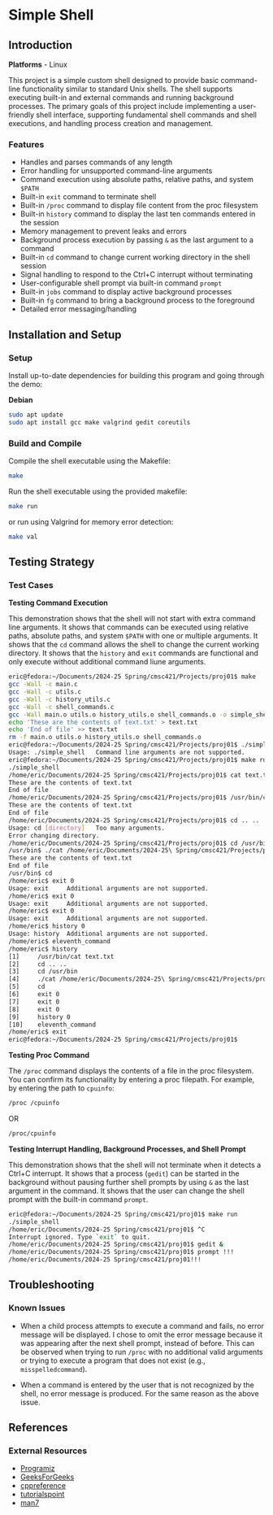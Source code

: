 # Simple Shell

## Introduction
**Platforms** - Linux

This project is a simple custom shell designed to provide basic command-line functionality similar to standard Unix shells. The shell supports executing built-in and external commands and running background processes. The primary goals of this project include implementing a user-friendly shell interface, supporting fundamental shell commands and shell executions, and handling process creation and management.

### Features
* Handles and parses commands of any length
* Error handling for unsupported command-line arguments
* Command execution using absolute paths, relative paths, and system `$PATH`
* Built-in `exit` command to terminate shell
* Built-in `/proc` command to display file content from the proc filesystem
* Built-in `history` command to display the last ten commands entered in the session
* Memory management to prevent leaks and errors
* Background process execution by passing `&` as the last argument to a command
* Built-in `cd` command to change current working directory in the shell session
* Signal handling to respond to the Ctrl+C interrupt without terminating
* User-configurable shell prompt via built-in command `prompt`
* Built-in `jobs` command to display active background processes
* Built-in `fg` command to bring a background process to the foreground
* Detailed error messaging/handling


## Installation and Setup
### Setup

Install up-to-date dependencies for building this program and going through the demo:

**Debian**
```bash
sudo apt update
sudo apt install gcc make valgrind gedit coreutils
```

### Build and Compile
Compile the shell executable using the Makefile:
```bash
make
```
Run the shell executable using the provided makefile:
```bash
make run
```
or run using Valgrind for memory error detection:
```bash
make val
```

## Testing Strategy
### Test Cases
**Testing Command Execution**

This demonstration shows that the shell will not start with extra command line arguments. It shows that commands can be executed using relative paths, absolute paths, and system `$PATH` with one or multiple arguments. It shows that the `cd` command allows the shell to change the current working directory. It shows that the `history` and `exit` commands are functional and only execute without additional command liune arguments.

```bash
eric@fedora:~/Documents/2024-25 Spring/cmsc421/Projects/proj01$ make
gcc -Wall -c main.c
gcc -Wall -c utils.c                       
gcc -Wall -c history_utils.c
gcc -Wall -c shell_commands.c
gcc -Wall main.o utils.o history_utils.o shell_commands.o -o simple_shell
echo 'These are the contents of text.txt' > text.txt
echo 'End of file' >> text.txt
rm -f main.o utils.o history_utils.o shell_commands.o
eric@fedora:~/Documents/2024-25 Spring/cmsc421/Projects/proj01$ ./simple_shell extra_arg
Usage: ./simple_shell   Command line arguments are not supported.
eric@fedora:~/Documents/2024-25 Spring/cmsc421/Projects/proj01$ make run
./simple_shell
/home/eric/Documents/2024-25 Spring/cmsc421/Projects/proj01$ cat text.txt
These are the contents of text.txt
End of file
/home/eric/Documents/2024-25 Spring/cmsc421/Projects/proj01$ /usr/bin/cat text.txt
These are the contents of text.txt
End of file
/home/eric/Documents/2024-25 Spring/cmsc421/Projects/proj01$ cd .. ..
Usage: cd [directory]   Too many arguments.
Error changing directory.
/home/eric/Documents/2024-25 Spring/cmsc421/Projects/proj01$ cd /usr/bin
/usr/bin$ ./cat /home/eric/Documents/2024-25\ Spring/cmsc421/Projects/proj01/text.txt
These are the contents of text.txt
End of file
/usr/bin$ cd
/home/eric$ exit 0
Usage: exit     Additional arguments are not supported.
/home/eric$ exit 0
Usage: exit     Additional arguments are not supported.
/home/eric$ exit 0
Usage: exit     Additional arguments are not supported.
/home/eric$ history 0
Usage: history  Additional arguments are not supported.
/home/eric$ eleventh_command
/home/eric$ history
[1]     /usr/bin/cat text.txt
[2]     cd .. ..
[3]     cd /usr/bin
[4]     ./cat /home/eric/Documents/2024-25\ Spring/cmsc421/Projects/proj01/text.txt
[5]     cd
[6]     exit 0
[7]     exit 0
[8]     exit 0
[9]     history 0
[10]    eleventh_command
/home/eric$ exit
eric@fedora:~/Documents/2024-25 Spring/cmsc421/Projects/proj01$ 

```

**Testing Proc Command**

The `/proc` command displays the contents of a file in the proc filesystem. You can confirm its functionality by entering a proc filepath. For example, by entering the path to `cpuinfo`:
```bash
/proc /cpuinfo
```
OR
```bash
/proc/cpuinfo
```

**Testing Interrupt Handling, Background Processes, and Shell Prompt**

This demonstration shows that the shell will not terminate when it detects a Ctrl+C interrupt. It shows that a process (`gedit`) can be started in the background without pausing further shell prompts by using `&` as the last argument in the command. It shows that the user can change the shell prompt with the built-in command `prompt`.

```bash
eric@fedora:~/Documents/2024-25 Spring/cmsc421/proj01$ make run
./simple_shell
/home/eric/Documents/2024-25 Spring/cmsc421/proj01$ ^C
Interrupt ignored. Type `exit` to quit.
/home/eric/Documents/2024-25 Spring/cmsc421/proj01$ gedit &
/home/eric/Documents/2024-25 Spring/cmsc421/proj01$ prompt !!!
/home/eric/Documents/2024-25 Spring/cmsc421/proj01!!! 
```

## Troubleshooting
### Known Issues
* When a child process attempts to execute a command and fails, no error message will be displayed. I chose to omit the error message because it was appearing after the next shell prompt, instead of before. This can be observed when trying to run `/proc` with no additional valid arguments or trying to execute a program that does not exist (e.g., `misspelledcommand`).

* When a command is entered by the user that is not recognized by the shell, no error message is produced. For the same reason as the above issue.

## References
### External Resources
* [Programiz](https://www.programiz.com/)
* [GeeksForGeeks](https://www.geeksforgeeks.org/)
* [cppreference](https://en.cppreference.com/) 
* [tutorialspoint](https://www.tutorialspoint.com/)
* [man7](https://www.man7.org/)
